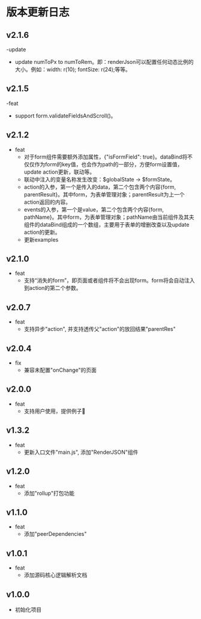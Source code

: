 # 版本更新日志

## v2.1.6

-update
  - update numToPx to numToRem。即：renderJson可以配置任何动态比例的大小。例如：width: r(10); fontSize: r(24);等等。

## v2.1.5

-feat
  - support form.validateFieldsAndScroll()。

## v2.1.2

- feat
  - 对于form组件需要额外添加属性，{"isFormField": true}。dataBind将不仅仅作为form的key值，也会作为path的一部分，方便form设置值，update action更新，联动等。
  - 联动中注入的变量名称发生改变：$globalState -> $formState。
  - action的入参，第一个是传入的data，第二个包含两个内容{form, parentResult}。其中form，为表单管理对象；parentResult为上一个action返回的内容。
  - events的入参，第一个是value，第二个包含两个内容{form, pathName}。其中form，为表单管理对象；pathName由当前组件及其夫组件的dataBind组成的一个数组，主要用于表单的增删改查以及update action的更新。
  - 更新examples

## v2.1.0

- feat
  - 支持“消失的form”，即页面或者组件将不会出现form。form将会自动注入到action的第二个参数。

## v2.0.7

- feat
  - 支持异步"action", 并支持透传父"action"的放回结果"parentRes"

## v2.0.4

- fix
  - 兼容未配置"onChange"的页面

## v2.0.0

- feat
  - 支持用户使用，提供例子🌰

## v1.3.2

- feat
  - 更新入口文件"main.js", 添加"RenderJSON"组件

## v1.2.0

- feat
  - 添加"rollup"打包功能

## v1.1.0

- feat
  - 添加"peerDependencies"

## v1.0.1

- feat
  - 添加源码核心逻辑解析文档

## v1.0.0

- 初始化项目
